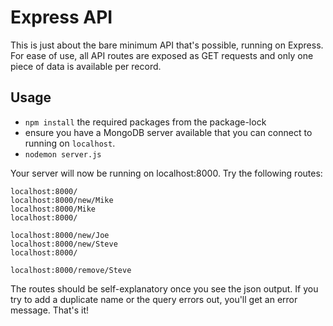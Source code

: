 # Express API
This is just about the bare minimum API that's possible, running on Express. For ease of use, all API routes are exposed as GET requests and only one piece of data is available per record.

## Usage
* `npm install` the required packages from the package-lock
* ensure you have a MongoDB server available that you can connect to running on `localhost`.
* `nodemon server.js`

Your server will now be running on localhost:8000. Try the following routes:
```
localhost:8000/
localhost:8000/new/Mike
localhost:8000/Mike
localhost:8000/

localhost:8000/new/Joe
localhost:8000/new/Steve
localhost:8000/

localhost:8000/remove/Steve
```

The routes should be self-explanatory once you see the json output. If you try to add a duplicate name or the query errors out, you'll get an error message. That's it!

